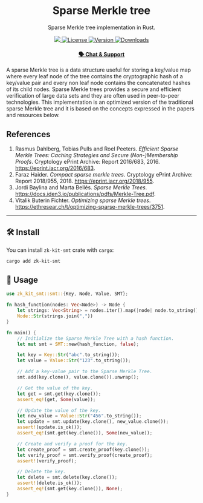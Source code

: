 <p align="center">
    <h1 align="center">
        Sparse Merkle tree
    </h1>
    <p align="center">Sparse Merkle tree implementation in Rust.</p>
</p>

<p align="center">
    <a href="https://github.com/privacy-scaling-explorations/zk-kit">
        <img src="https://img.shields.io/badge/project-zk--kit-blue.svg?style=flat-square">
    </a>
    <a href="https://github.com/privacy-scaling-explorations/zk-kit.rust/tree/main/packages/smt/LICENSE">
        <img alt="License" src="https://img.shields.io/crates/l/zk-kit-smt?style=flat-square">
    </a>
    <a href="https://crates.io/crates/zk-kit-smt">
        <img alt="Version" src="https://img.shields.io/crates/v/zk-kit-smt?style=flat-square" />
    </a>
    <a href="https://crates.io/crates/zk-kit-smt">
        <img alt="Downloads" src="https://img.shields.io/crates/d/zk-kit-smt?style=flat-square" />
    </a>
</p>

<div align="center">
    <h4>
        <a href="https://appliedzkp.org/discord">
            🗣️ Chat &amp; Support
        </a>
    </h4>
</div>

A sparse Merkle tree is a data structure useful for storing a key/value map where every leaf node of the tree contains the cryptographic hash of a key/value pair and every non leaf node contains the concatenated hashes of its child nodes. Sparse Merkle trees provides a secure and efficient verification of large data sets and they are often used in peer-to-peer technologies. This implementation is an optimized version of the traditional sparse Merkle tree and it is based on the concepts expressed in the papers and resources below.

## References

1. Rasmus Dahlberg, Tobias Pulls and Roel Peeters. _Efficient Sparse Merkle Trees: Caching Strategies and Secure (Non-)Membership Proofs_. Cryptology ePrint Archive: Report 2016/683, 2016. https://eprint.iacr.org/2016/683.
2. Faraz Haider. _Compact sparse merkle trees_. Cryptology ePrint Archive: Report 2018/955, 2018. https://eprint.iacr.org/2018/955.
3. Jordi Baylina and Marta Bellés. _Sparse Merkle Trees_. https://docs.iden3.io/publications/pdfs/Merkle-Tree.pdf.
4. Vitalik Buterin Fichter. _Optimizing sparse Merkle trees_. https://ethresear.ch/t/optimizing-sparse-merkle-trees/3751.

---

## 🛠 Install

You can install `zk-kit-smt` crate with `cargo`:

```bash
cargo add zk-kit-smt
```

## 📜 Usage
```rust
use zk_kit_smt::smt::{Key, Node, Value, SMT};

fn hash_function(nodes: Vec<Node>) -> Node {
    let strings: Vec<String> = nodes.iter().map(|node| node.to_string()).collect();
    Node::Str(strings.join(","))
}

fn main() {
    // Initialize the Sparse Merkle Tree with a hash function.
    let mut smt = SMT::new(hash_function, false);

    let key = Key::Str("abc".to_string());
    let value = Value::Str("123".to_string());

    // Add a key-value pair to the Sparse Merkle Tree.
    smt.add(key.clone(), value.clone()).unwrap();

    // Get the value of the key.
    let get = smt.get(key.clone());
    assert_eq!(get, Some(value));

    // Update the value of the key.
    let new_value = Value::Str("456".to_string());
    let update = smt.update(key.clone(), new_value.clone());
    assert!(update.is_ok());
    assert_eq!(smt.get(key.clone()), Some(new_value));

    // Create and verify a proof for the key.
    let create_proof = smt.create_proof(key.clone());
    let verify_proof = smt.verify_proof(create_proof);
    assert!(verify_proof);

    // Delete the key.
    let delete = smt.delete(key.clone());
    assert!(delete.is_ok());
    assert_eq!(smt.get(key.clone()), None);
}
```
